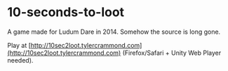 # 10-seconds-to-loot

A game made for Ludum Dare in 2014. Somehow the source is long gone.

Play at [http://10sec2loot.tylercrammond.com](http://10sec2loot.tylercrammond.com) (Firefox/Safari + Unity Web Player needed).
